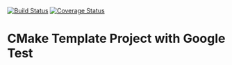 [![Build Status](https://travis-ci.org/abdul-rehman0/cmake-project-with-gtest.svg?branch=master)](https://travis-ci.org/abdul-rehman0/cmake-project-with-gtest) [![Coverage Status](https://coveralls.io/repos/github/abdul-rehman0/cmake-project-with-gtest/badge.svg?branch=master)](https://coveralls.io/github/abdul-rehman0/cmake-project-with-gtest?branch=master)

# CMake Template Project with Google Test
